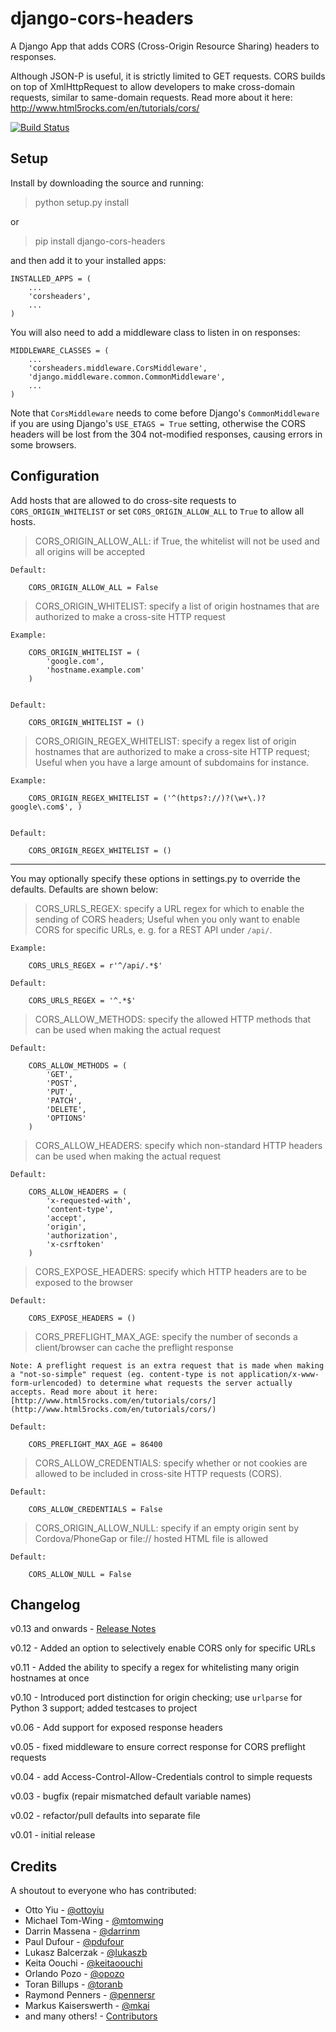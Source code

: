 django-cors-headers
==================

A Django App that adds CORS (Cross-Origin Resource Sharing) headers to responses.

Although JSON-P is useful, it is strictly limited to GET requests. CORS builds on top of XmlHttpRequest to allow developers to make cross-domain requests, similar to same-domain requests. Read more about it here: [http://www.html5rocks.com/en/tutorials/cors/ ](http://www.html5rocks.com/en/tutorials/cors/)

[![Build Status](https://travis-ci.org/ottoyiu/django-cors-headers.png?branch=master)](https://travis-ci.org/ottoyiu/django-cors-headers)

## Setup ##
Install by downloading the source and running:

>   python setup.py install

or

>   pip install django-cors-headers

and then add it to your installed apps:

    INSTALLED_APPS = (
        ...
        'corsheaders',
        ...
    )

You will also need to add a middleware class to listen in on responses:

    MIDDLEWARE_CLASSES = (
        ...
        'corsheaders.middleware.CorsMiddleware',
        'django.middleware.common.CommonMiddleware',
        ...
    )

Note that `CorsMiddleware` needs to come before Django's `CommonMiddleware` if you are using Django's `USE_ETAGS = True` setting, otherwise the CORS headers will be lost from the 304 not-modified responses, causing errors in some browsers.

## Configuration ##

Add hosts that are allowed to do cross-site requests to `CORS_ORIGIN_WHITELIST` or set `CORS_ORIGIN_ALLOW_ALL` to `True` to allow all hosts.


>CORS\_ORIGIN\_ALLOW\_ALL: if True, the whitelist will not be used and all origins will be accepted

    Default:

        CORS_ORIGIN_ALLOW_ALL = False

>CORS\_ORIGIN\_WHITELIST: specify a list of origin hostnames that are authorized to make a cross-site HTTP request

    Example:

        CORS_ORIGIN_WHITELIST = (
            'google.com',
            'hostname.example.com'
        )


    Default:

        CORS_ORIGIN_WHITELIST = ()

>CORS\_ORIGIN\_REGEX\_WHITELIST: specify a regex list of origin hostnames that are authorized to make a cross-site HTTP request; Useful when you have a large amount of subdomains for instance.

    Example:

        CORS_ORIGIN_REGEX_WHITELIST = ('^(https?://)?(\w+\.)?google\.com$', )


    Default:

        CORS_ORIGIN_REGEX_WHITELIST = ()


---


You may optionally specify these options in settings.py to override the defaults. Defaults are shown below:


>CORS\_URLS\_REGEX: specify a URL regex for which to enable the sending of CORS headers; Useful when you only want to enable CORS for specific URLs, e. g. for a REST API under ``/api/``.

    Example:

        CORS_URLS_REGEX = r'^/api/.*$'

    Default:

        CORS_URLS_REGEX = '^.*$'

>CORS\_ALLOW\_METHODS: specify the allowed HTTP methods that can be used when making the actual request

    Default:

        CORS_ALLOW_METHODS = (
            'GET',
            'POST',
            'PUT',
            'PATCH',
            'DELETE',
            'OPTIONS'
        )

>CORS\_ALLOW\_HEADERS: specify which non-standard HTTP headers can be used when making the actual request

    Default:

        CORS_ALLOW_HEADERS = (
            'x-requested-with',
            'content-type',
            'accept',
            'origin',
            'authorization',
            'x-csrftoken'
        )

>CORS\_EXPOSE\_HEADERS: specify which HTTP headers are to be exposed to the browser

    Default:

        CORS_EXPOSE_HEADERS = ()

>CORS\_PREFLIGHT\_MAX\_AGE: specify the number of seconds a client/browser can cache the preflight response

    Note: A preflight request is an extra request that is made when making a "not-so-simple" request (eg. content-type is not application/x-www-form-urlencoded) to determine what requests the server actually accepts. Read more about it here: [http://www.html5rocks.com/en/tutorials/cors/](http://www.html5rocks.com/en/tutorials/cors/)

    Default:

        CORS_PREFLIGHT_MAX_AGE = 86400

>CORS\_ALLOW\_CREDENTIALS: specify whether or not cookies are allowed to be included in cross-site HTTP requests (CORS).

    Default:

        CORS_ALLOW_CREDENTIALS = False

>CORS\_ORIGIN\_ALLOW\_NULL: specify if an empty origin sent by Cordova/PhoneGap or file:// hosted HTML file is allowed

    Default:

        CORS_ALLOW_NULL = False

## Changelog ##
v0.13 and onwards - [Release Notes](https://github.com/ottoyiu/django-cors-headers/releases)

v0.12 - Added an option to selectively enable CORS only for specific URLs

v0.11 - Added the ability to specify a regex for whitelisting many origin hostnames at once

v0.10 - Introduced port distinction for origin checking; use ``urlparse`` for Python 3 support; added testcases to project

v0.06 - Add support for exposed response headers

v0.05 - fixed middleware to ensure correct response for CORS preflight requests

v0.04 - add Access-Control-Allow-Credentials control to simple requests

v0.03 - bugfix (repair mismatched default variable names)

v0.02 - refactor/pull defaults into separate file

v0.01 - initial release

## Credits ##
A shoutout to everyone who has contributed:

- Otto Yiu - [@ottoyiu](https://github.com/ottoyiu)
- Michael Tom-Wing - [@mtomwing](https://github.com/mtomwing)
- Darrin Massena - [@darrinm](https://github.com/darrinm)
- Paul Dufour - [@pdufour](https://github.com/pdufour)
- Lukasz Balcerzak - [@lukaszb](https://github.com/lukaszb)
- Keita Oouchi - [@keitaoouchi](https://github.com/keitaoouchi)
- Orlando Pozo - [@opozo](https://github.com/opozo)
- Toran Billups - [@toranb](https://github.com/toranb)
- Raymond Penners - [@pennersr](https://github.com/pennersr)
- Markus Kaiserswerth - [@mkai](https://github.com/mkai)
- and many others! - [Contributors](https://github.com/ottoyiu/django-cors-headers/graphs/contributors)

